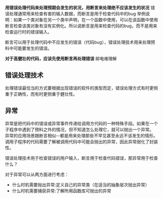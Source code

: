 **用错误处理代码来处理预期会发生的状况，用断言来处理绝不应该发生的状况**
错误处理通常用来检查有害的输入数据，而断言是用于检查代码中的bug
举例说明：如果一个类对象在另一个类中声明，在一个函数中使用，可以在该函数中使用断言检查该类对象有没有实例化。所以说断言是用来检查代码的bug，而不是用来检查运行时的错误输入。

断言可以用于处理代码中不应发生的错误（代码bug），错误处理技术用来处理预料中可能要发生的错误。

**对于高健壮的代码，应该先使用断言再处理错误**
邮电难理解

## 错误处理技术
处理错误最恰当的方式要根据出现错误的软件的类型而定，错误处理方式有时更侧重于正确性，而有时更侧重于健壮性。

## 异常
异常是把代码中的错误或异常事件传递给调用方代码的一种特殊手段。如果在一个子程序中遇到了预料之外的情况，但不知道怎么处理它，就可以抛出一个异常。    
异常的应用场景跟断言相似--都是用来处理那些不罕见甚至永远不该发生的情形。    
调用子程序的代码需要了解被调用代码中可能会抛出的异常，因此异常弱化了封装性。    

错误处理技术用于检查错误的用户输入，断言用于检查代码错误，那异常用于检查什么？

对于异常可以从两方面进行考虑：
* 什么时机需要抛出异常:定义自己的异常类（在适当的抽象层次抛出异常）
* 什么时机需要捕获异常:了解所用函数库可抛出的异常